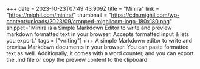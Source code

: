 +++
date = 2023-10-23T07:49:43.909Z
title = "Minira"
link = "https://mighil.com/minira/"
thumbnail = "https://cdn.mighil.com/wp-content/uploads/2023/09/cropped-mighilcom-logo-180x180.png"
snippet="Minira is a Simple Markdown Editor to write and preview markdown formatted text in your browser. Accepts formatted input & lets you export."
tags = ["writing"]
+++
A simple Markdown editor to write and preview Markdown documents in your browser. You can paste formatted text as well. Additionally, it comes with a word counter, and you can export the .md file or copy the preview content to the clipboard.
